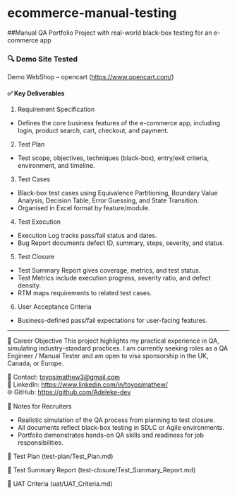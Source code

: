   # ecommerce-manual-testing
##Manual QA Portfolio Project with real-world black-box testing for an e-commerce app

### 🔍 Demo Site Tested
Demo WebShop – opencart (https://www.opencart.com/)

#### ✅ Key Deliverables

1. Requirement Specification
- Defines the core business features of the e-commerce app, including login, product search, cart, checkout, and payment.

2. Test Plan
- Test scope, objectives, techniques (black-box), entry/exit criteria, environment, and timeline.

3. Test Cases
- Black-box test cases using Equivalence Partitioning, Boundary Value Analysis, Decision Table, Error Guessing, and State Transition.
- Organised in Excel format by feature/module.

4. Test Execution
- Execution Log tracks pass/fail status and dates.
- Bug Report documents defect ID, summary, steps, severity, and status.

5. Test Closure
- Test Summary Report gives coverage, metrics, and test status.
- Test Metrics include execution progress, severity ratio, and defect density.
- RTM maps requirements to related test cases.

6. User Acceptance Criteria
- Business-defined pass/fail expectations for user-facing features.

---

💼 Career Objective
This project highlights my practical experience in QA, simulating industry-standard practices. I am currently seeking roles as a QA Engineer / Manual Tester and am open to visa sponsorship in the UK, Canada, or Europe.

📧 Contact: toyosimathew3@gmail.com  
🔗 LinkedIn: https://www.linkedin.com/in/toyosimathew/  
🌐 GitHub: https://github.com/Adeleke-dev


🧠 Notes for Recruiters
- Realistic simulation of the QA process from planning to test closure.
- All documents reflect black-box testing in SDLC or Agile environments.
- Portfolio demonstrates hands-on QA skills and readiness for job responsibilities.

 📄 Test Plan (test-plan/Test_Plan.md)

📄 Test Summary Report (test-closure/Test_Summary_Report.md)

📄 UAT Criteria (uat/UAT_Criteria.md)

